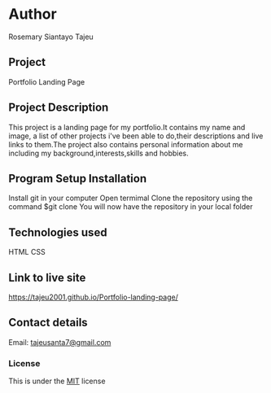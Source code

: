# Author
Rosemary Siantayo Tajeu

## Project
Portfolio Landing Page

## Project Description
This project is a landing page for my portfolio.It contains my name and image, a list of other projects i've been able to do,their descriptions and live links to them.The project also contains personal information about me including my background,interests,skills and hobbies.

## Program Setup Installation
Install git in your computer
Open termimal
Clone the repository using the command $git clone
You will now have the repository in your local folder
 
## Technologies used
HTML
CSS
## Link to live site
https://tajeu2001.github.io/Portfolio-landing-page/
## Contact details
Email: tajeusanta7@gmail.com
### License
This is under the [MIT](LICENSE) license 